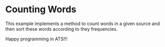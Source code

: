 # Counting Words

This example implements a method to count words in a given
source and then sort these words according to they frequencies.
        
Happy programming in ATS!!!

